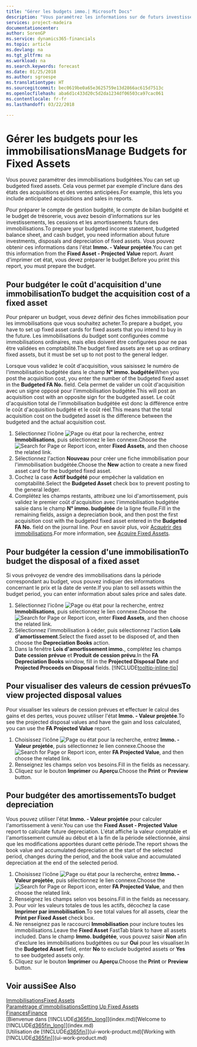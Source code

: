 ```yaml
---
title: "Gérer les budgets immo.| Microsoft Docs"
description: "Vous paramétrez les informations sur de futurs investissements, cessions, et amortissements d'immobilisations pour préparer les budgets et les prévisions."
services: project-madeira
documentationcenter: 
author: SorenGP
ms.service: dynamics365-financials
ms.topic: article
ms.devlang: na
ms.tgt_pltfrm: na
ms.workload: na
ms.search.keywords: forecast
ms.date: 01/25/2018
ms.author: sgroespe
ms.translationtype: HT
ms.sourcegitcommit: bec0619be0a65e3625759e13d2866ac615d7513c
ms.openlocfilehash: aba6d1c433d20c5d2da1234df06503ca97cac061
ms.contentlocale: fr-fr
ms.lasthandoff: 03/22/2018

---
```

# <a name="manage-budgets-for-fixed-assets"></a><span data-ttu-id="133c8-103">Gérer les budgets pour les immobilisations</span><span class="sxs-lookup"><span data-stu-id="133c8-103">Manage Budgets for Fixed Assets</span></span>
<span data-ttu-id="133c8-104">Vous pouvez paramétrer des immobilisations budgétées.</span><span class="sxs-lookup"><span data-stu-id="133c8-104">You can set up budgeted fixed assets.</span></span> <span data-ttu-id="133c8-105">Cela vous permet par exemple d'inclure dans des états des acquisitions et des ventes anticipées.</span><span class="sxs-lookup"><span data-stu-id="133c8-105">For example, this lets you include anticipated acquisitions and sales in reports.</span></span>  

<span data-ttu-id="133c8-106">Pour préparer le compte de gestion budgété, le compte de bilan budgété et le budget de trésorerie, vous avez besoin d'informations sur les investissements, les cessions et les amortissements futurs des immobilisations.</span><span class="sxs-lookup"><span data-stu-id="133c8-106">To prepare your budgeted income statement, budgeted balance sheet, and cash budget, you need information about future investments, disposals and depreciation of fixed assets.</span></span> <span data-ttu-id="133c8-107">Vous pouvez obtenir ces informations dans l'état **Immo. - Valeur projetée**.</span><span class="sxs-lookup"><span data-stu-id="133c8-107">You can get this information from the **Fixed Asset - Projected Value** report.</span></span> <span data-ttu-id="133c8-108">Avant d'imprimer cet état, vous devez préparer le budget.</span><span class="sxs-lookup"><span data-stu-id="133c8-108">Before you print this report, you must prepare the budget.</span></span>  

## <a name="to-budget-the-acquisition-cost-of-a-fixed-asset"></a><span data-ttu-id="133c8-109">Pour budgéter le coût d'acquisition d'une immobilisation</span><span class="sxs-lookup"><span data-stu-id="133c8-109">To budget the acquisition cost of a fixed asset</span></span>
<span data-ttu-id="133c8-110">Pour préparer un budget, vous devez définir des fiches immobilisation pour les immobilisations que vous souhaitez acheter.</span><span class="sxs-lookup"><span data-stu-id="133c8-110">To prepare a budget, you have to set up fixed asset cards for fixed assets that you intend to buy in the future.</span></span> <span data-ttu-id="133c8-111">Les immobilisations du budget sont configurées comme immobilisations ordinaires, mais elles doivent être configurées pour ne pas être validées en comptabilité.</span><span class="sxs-lookup"><span data-stu-id="133c8-111">The budget fixed assets are set up as ordinary fixed assets, but it must be set up to not post to the general ledger.</span></span>

<span data-ttu-id="133c8-112">Lorsque vous validez le coût d'acquisition, vous saisissez le numéro de l'immobilisation budgétée dans le champ **N° immo. budgétée**</span><span class="sxs-lookup"><span data-stu-id="133c8-112">When you post the acquisition cost, you enter the number of the budgeted fixed asset in the **Budgeted FA No.** field.</span></span> <span data-ttu-id="133c8-113">Cela permet de valider un coût d'acquisition avec un signe opposé pour l'immobilisation budgétée.</span><span class="sxs-lookup"><span data-stu-id="133c8-113">This will post an acquisition cost with an opposite sign for the budgeted asset.</span></span> <span data-ttu-id="133c8-114">Le coût d'acquisition total de l'immobilisation budgétée est donc la différence entre le coût d'acquisition budgété et le coût réel.</span><span class="sxs-lookup"><span data-stu-id="133c8-114">This means that the total acquisition cost on the budgeted asset is the difference between the budgeted and the actual acquisition cost.</span></span>

1. <span data-ttu-id="133c8-115">Sélectionnez l'icône ![Page ou état pour la recherche](media/ui-search/search_small.png "icône Page ou état pour la recherche"), entrez **Immobilisations**, puis sélectionnez le lien connexe.</span><span class="sxs-lookup"><span data-stu-id="133c8-115">Choose the ![Search for Page or Report](media/ui-search/search_small.png "Search for Page or Report icon") icon, enter **Fixed Assets**, and then choose the related link.</span></span>
2. <span data-ttu-id="133c8-116">Sélectionnez l'action **Nouveau** pour créer une fiche immobilisation pour l'immobilisation budgétée.</span><span class="sxs-lookup"><span data-stu-id="133c8-116">Choose the **New** action to create a new fixed asset card for the budgeted fixed asset.</span></span>
3. <span data-ttu-id="133c8-117">Cochez la case **Actif budgété** pour empêcher la validation en comptabilité.</span><span class="sxs-lookup"><span data-stu-id="133c8-117">Select the **Budgeted Asset** check box to prevent posting to the general ledger.</span></span>
4. <span data-ttu-id="133c8-118">Complétez les champs restants, attribuez une loi d'amortissement, puis validez le premier coût d'acquisition avec l'immobilisation budgétée saisie dans le champ **N° immo. budgétée** de la ligne feuille.</span><span class="sxs-lookup"><span data-stu-id="133c8-118">Fill in the remaining fields, assign a depreciation book, and then post the first acquisition cost with the budgeted fixed asset entered in the **Budgeted FA No.** field on the journal line.</span></span> <span data-ttu-id="133c8-119">Pour en savoir plus, voir [Acquérir des immobilisations](fa-how-acquire.md).</span><span class="sxs-lookup"><span data-stu-id="133c8-119">For more information, see [Acquire Fixed Assets](fa-how-acquire.md).</span></span>

## <a name="to-budget-the-disposal-of-a-fixed-asset"></a><span data-ttu-id="133c8-120">Pour budgéter la cession d'une immobilisation</span><span class="sxs-lookup"><span data-stu-id="133c8-120">To budget the disposal of a fixed asset</span></span>
<span data-ttu-id="133c8-121">Si vous prévoyez de vendre des immobilisations dans la période correspondant au budget, vous pouvez indiquer des informations concernant le prix et la date de vente.</span><span class="sxs-lookup"><span data-stu-id="133c8-121">If you plan to sell assets within the budget period, you can enter information about sales price and sales date.</span></span>

1. <span data-ttu-id="133c8-122">Sélectionnez l'icône ![Page ou état pour la recherche](media/ui-search/search_small.png "icône Page ou état pour la recherche"), entrez **Immobilisations**, puis sélectionnez le lien connexe.</span><span class="sxs-lookup"><span data-stu-id="133c8-122">Choose the ![Search for Page or Report](media/ui-search/search_small.png "Search for Page or Report icon") icon, enter **Fixed Assets**, and then choose the related link.</span></span>
2. <span data-ttu-id="133c8-123">Sélectionnez l'immobilisation à céder, puis sélectionnez l'action **Lois d'amortissement**.</span><span class="sxs-lookup"><span data-stu-id="133c8-123">Select the fixed asset to be disposed of, and then choose the **Depreciation Books** action.</span></span>
3. <span data-ttu-id="133c8-124">Dans la fenêtre **Lois d'amortissement immo.**, complétez les champs **Date cession prévue** et **Produit de cession prévu**.</span><span class="sxs-lookup"><span data-stu-id="133c8-124">In the **FA Depreciation Books** window, fill in the **Projected Disposal Date** and **Projected Proceeds on Disposal** fields.</span></span> [!INCLUDE[tooltip-inline-tip](includes/tooltip-inline-tip_md.md)]

## <a name="to-view-projected-disposal-values"></a><span data-ttu-id="133c8-125">Pour visualiser des valeurs de cession prévues</span><span class="sxs-lookup"><span data-stu-id="133c8-125">To view projected disposal values</span></span>
<span data-ttu-id="133c8-126">Pour visualiser les valeurs de cession prévues et effectuer le calcul des gains et des pertes, vous pouvez utiliser l'état **Immo. - Valeur projetée**.</span><span class="sxs-lookup"><span data-stu-id="133c8-126">To see the projected disposal values and have the gain and loss calculated, you can use the **FA Projected Value** report.</span></span>

1. <span data-ttu-id="133c8-127">Choisissez l'icône ![Page ou état pour la recherche](media/ui-search/search_small.png "icône Page ou état pour la recherche"), entrez **Immo. - Valeur projetée**, puis sélectionnez le lien connexe.</span><span class="sxs-lookup"><span data-stu-id="133c8-127">Choose the ![Search for Page or Report](media/ui-search/search_small.png "Search for Page or Report icon") icon, enter **FA Projected Value**, and then choose the related link.</span></span>
2. <span data-ttu-id="133c8-128">Renseignez les champs selon vos besoins.</span><span class="sxs-lookup"><span data-stu-id="133c8-128">Fill in the fields as necessary.</span></span>
3. <span data-ttu-id="133c8-129">Cliquez sur le bouton **Imprimer** ou **Aperçu**.</span><span class="sxs-lookup"><span data-stu-id="133c8-129">Choose the **Print** or **Preview** button.</span></span>

## <a name="to-budget-depreciation"></a><span data-ttu-id="133c8-130">Pour budgéter des amortissements</span><span class="sxs-lookup"><span data-stu-id="133c8-130">To budget depreciation</span></span>
<span data-ttu-id="133c8-131">Vous pouvez utiliser l'état **Immo. - Valeur projetée** pour calculer l'amortissement à venir.</span><span class="sxs-lookup"><span data-stu-id="133c8-131">You can use the **Fixed Asset - Projected Value** report to calculate future depreciation.</span></span> <span data-ttu-id="133c8-132">L'état affiche la valeur comptable et l'amortissement cumulé au début et à la fin de la période sélectionnée, ainsi que les modifications apportées durant cette période.</span><span class="sxs-lookup"><span data-stu-id="133c8-132">The report shows the book value and accumulated depreciation at the start of the selected period, changes during the period, and the book value and accumulated depreciation at the end of the selected period.</span></span>

1. <span data-ttu-id="133c8-133">Choisissez l'icône ![Page ou état pour la recherche](media/ui-search/search_small.png "icône Page ou état pour la recherche"), entrez **Immo. - Valeur projetée**, puis sélectionnez le lien connexe.</span><span class="sxs-lookup"><span data-stu-id="133c8-133">Choose the ![Search for Page or Report](media/ui-search/search_small.png "Search for Page or Report icon") icon, enter **FA Projected Value**, and then choose the related link.</span></span>
2. <span data-ttu-id="133c8-134">Renseignez les champs selon vos besoins.</span><span class="sxs-lookup"><span data-stu-id="133c8-134">Fill in the fields as necessary.</span></span>
3. <span data-ttu-id="133c8-135">Pour voir les valeurs totales de tous les actifs, décochez la case **Imprimer par immobilisation**.</span><span class="sxs-lookup"><span data-stu-id="133c8-135">To see total values for all assets, clear the **Print per Fixed Asset** check box.</span></span>
4. <span data-ttu-id="133c8-136">Ne renseignez pas le raccourci **Immobilisation** pour inclure toutes les immobilisations.</span><span class="sxs-lookup"><span data-stu-id="133c8-136">Leave the **Fixed Asset** FastTab blank to have all assets included.</span></span> <span data-ttu-id="133c8-137">Dans le champ **Immo. budgétée**, vous pouvez saisir **Non** afin d'exclure les immobilisations budgétées ou sur **Oui** pour les visualiser.</span><span class="sxs-lookup"><span data-stu-id="133c8-137">In the **Budgeted Asset** field, enter **No** to exclude budgeted assets or **Yes** to see budgeted assets only.</span></span>
5. <span data-ttu-id="133c8-138">Cliquez sur le bouton **Imprimer** ou **Aperçu**.</span><span class="sxs-lookup"><span data-stu-id="133c8-138">Choose the **Print** or **Preview** button.</span></span>

## <a name="see-also"></a><span data-ttu-id="133c8-139">Voir aussi</span><span class="sxs-lookup"><span data-stu-id="133c8-139">See Also</span></span>
[<span data-ttu-id="133c8-140">Immobilisations</span><span class="sxs-lookup"><span data-stu-id="133c8-140">Fixed Assets</span></span>](fa-manage.md)  
[<span data-ttu-id="133c8-141">Paramétrage d'immobilisations</span><span class="sxs-lookup"><span data-stu-id="133c8-141">Setting Up Fixed Assets</span></span>](fa-setup.md)  
[<span data-ttu-id="133c8-142">Finances</span><span class="sxs-lookup"><span data-stu-id="133c8-142">Finance</span></span>](finance.md)  
<span data-ttu-id="133c8-143">[Bienvenue dans [!INCLUDE[d365fin_long](includes/d365fin_long_md.md)]](index.md)</span><span class="sxs-lookup"><span data-stu-id="133c8-143">[Welcome to [!INCLUDE[d365fin_long](includes/d365fin_long_md.md)]](index.md)</span></span>  
<span data-ttu-id="133c8-144">[Utilisation de [!INCLUDE[d365fin](includes/d365fin_md.md)]](ui-work-product.md)</span><span class="sxs-lookup"><span data-stu-id="133c8-144">[Working with [!INCLUDE[d365fin](includes/d365fin_md.md)]](ui-work-product.md)</span></span>


